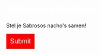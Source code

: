 <head>
  <title>Sabrosos Nachos</title>
  <style>
   body {
   background: url("https://t3.ftcdn.net/jpg/02/07/60/42/360_F_207604263_Ak81xadMRebzBhQWka55LTHBCyRcli4m.jpg");
    }
    input {
      border: 0;
      padding: 10px;
      font-size: 18px;
    }
    input[type="submit"] {
      background: red;
      color: white;
    }
    h1 {
    color: white;
    }
  </style>
</head>
<body>
  <h1>Sabrosos Nachos</h1>
  <p>Stel je Sabrosos nacho's samen!</p>
  <input type="submit" placeholder="Bestellen">
</body>

